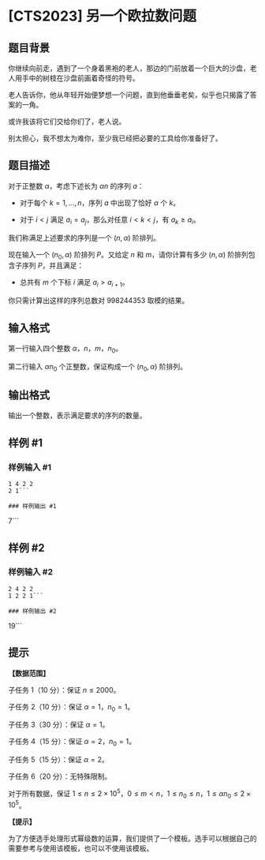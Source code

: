 # [CTS2023] 另一个欧拉数问题

## 题目背景

你继续向前走，遇到了一个身着黑袍的老人，那边的门前放着一个巨大的沙盘，老人用手中的树枝在沙盘前画着奇怪的符号。

老人告诉你，他从年轻开始便梦想一个问题，直到他垂垂老矣，似乎也只揭露了答案的一角。

或许我该将它们交给你们了，老人说。

别太担心，我不想太为难你，至少我已经把必要的工具给你准备好了。

## 题目描述

对于正整数 $\alpha$，考虑下述长为 $\alpha n$ 的序列 $a$：

- 对于每个 $k=1,\dots, n$，序列 $a$ 中出现了恰好 $\alpha$ 个 $k$。

- 对于 $i < j$ 满足 $a_i = a_j$，那么对任意 $i < k < j$，有 $a_k \geq a_i$。

我们称满足上述要求的序列是一个 $(n,\alpha)$ 阶排列。

现在输入一个 $(n_0,\alpha)$ 阶排列 $P$。又给定 $n$ 和 $m$，请你计算有多少 $(n,\alpha)$ 阶排列包含子序列 $P$，并且满足：

- 总共有 $m$ 个下标 $i$ 满足 $a_i > a_{i+1}$。

你只需计算出这样的序列总数对 $998244353$ 取模的结果。

## 输入格式

第一行输入四个整数 $\alpha$，$n$，$m$，$n_0$。

第二行输入 $\alpha n_0$ 个正整数，保证构成一个 $(n_0,\alpha)$ 阶排列。

## 输出格式

输出一个整数，表示满足要求的序列的数量。

## 样例 #1

### 样例输入 #1
```
1 4 2 2
2 1```

### 样例输出 #1

```
7```

## 样例 #2

### 样例输入 #2
```
2 4 2 2
1 2 2 1```

### 样例输出 #2

```
19```

## 提示

**【数据范围】**

子任务 $1$（$10$ 分）：保证 $n \leq 2000$。

子任务 $2$（$10$ 分）：保证 $\alpha = 1$，$n_0=1$。

子任务 $3$（$30$ 分）：保证 $\alpha = 1$。

子任务 $4$（$15$ 分）：保证 $\alpha = 2$，$n_0=1$。

子任务 $5$（$15$ 分）：保证 $\alpha = 2$。

子任务 $6$（$20$ 分）：无特殊限制。

对于所有数据，保证 $1\leq n \leq 2\times 10^5$，$0\leq m < n$，$1\leq n_0\leq n$，$1\leq \alpha n_0 \leq 2\times 10^5$。

**【提示】**

为了方便选手处理形式幂级数的运算，我们提供了一个模板。选手可以根据自己的需要参考与使用该模板，也可以不使用该模板。
